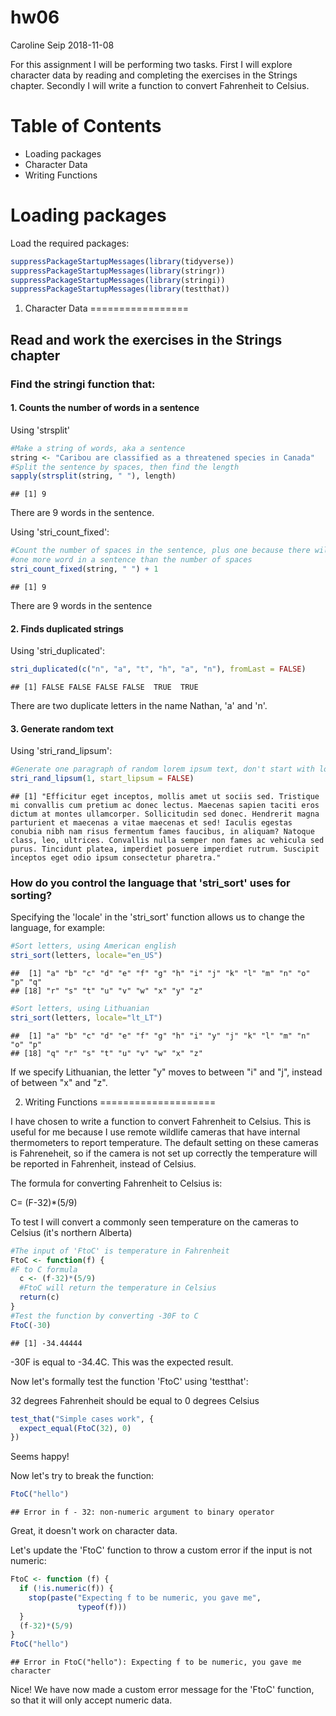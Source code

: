 hw06
================
Caroline Seip
2018-11-08

For this assignment I will be performing two tasks. First I will explore character data by reading and completing the exercises in the Strings chapter. Secondly I will write a function to convert Fahrenheit to Celsius.

Table of Contents
=================

-   Loading packages
-   Character Data
-   Writing Functions

Loading packages
================

Load the required packages:

``` r
suppressPackageStartupMessages(library(tidyverse))
suppressPackageStartupMessages(library(stringr))
suppressPackageStartupMessages(library(stringi))
suppressPackageStartupMessages(library(testthat))
```

1. Character Data
=================

Read and work the exercises in the Strings chapter
--------------------------------------------------

### Find the stringi function that:

#### 1. Counts the number of words in a sentence

Using 'strsplit'

``` r
#Make a string of words, aka a sentence
string <- "Caribou are classified as a threatened species in Canada"
#Split the sentence by spaces, then find the length
sapply(strsplit(string, " "), length)
```

    ## [1] 9

There are 9 words in the sentence.

Using 'stri\_count\_fixed':

``` r
#Count the number of spaces in the sentence, plus one because there will always be 
#one more word in a sentence than the number of spaces
stri_count_fixed(string, " ") + 1
```

    ## [1] 9

There are 9 words in the sentence

#### 2. Finds duplicated strings

Using 'stri\_duplicated':

``` r
stri_duplicated(c("n", "a", "t", "h", "a", "n"), fromLast = FALSE)
```

    ## [1] FALSE FALSE FALSE FALSE  TRUE  TRUE

There are two duplicate letters in the name Nathan, 'a' and 'n'.

#### 3. Generate random text

Using 'stri\_rand\_lipsum':

``` r
#Generate one paragraph of random lorem ipsum text, don't start with lorem ipsum
stri_rand_lipsum(1, start_lipsum = FALSE)
```

    ## [1] "Efficitur eget inceptos, mollis amet ut sociis sed. Tristique mi convallis cum pretium ac donec lectus. Maecenas sapien taciti eros dictum at montes ullamcorper. Sollicitudin sed donec. Hendrerit magna parturient et maecenas a vitae maecenas et sed! Iaculis egestas conubia nibh nam risus fermentum fames faucibus, in aliquam? Natoque class, leo, ultrices. Convallis nulla semper non fames ac vehicula sed purus. Tincidunt platea, imperdiet posuere imperdiet rutrum. Suscipit inceptos eget odio ipsum consectetur pharetra."

### How do you control the language that 'stri\_sort' uses for sorting?

Specifying the 'locale' in the 'stri\_sort' function allows us to change the language, for example:

``` r
#Sort letters, using American english
stri_sort(letters, locale="en_US")
```

    ##  [1] "a" "b" "c" "d" "e" "f" "g" "h" "i" "j" "k" "l" "m" "n" "o" "p" "q"
    ## [18] "r" "s" "t" "u" "v" "w" "x" "y" "z"

``` r
#Sort letters, using Lithuanian
stri_sort(letters, locale="lt_LT")
```

    ##  [1] "a" "b" "c" "d" "e" "f" "g" "h" "i" "y" "j" "k" "l" "m" "n" "o" "p"
    ## [18] "q" "r" "s" "t" "u" "v" "w" "x" "z"

If we specify Lithuanian, the letter "y" moves to between "i" and "j", instead of between "x" and "z".

2. Writing Functions
====================

I have chosen to write a function to convert Fahrenheit to Celsius. This is useful for me because I use remote wildlife cameras that have internal thermometers to report temperature. The default setting on these cameras is Fahreneheit, so if the camera is not set up correctly the temperature will be reported in Fahrenheit, instead of Celsius.

The formula for converting Fahrenheit to Celsius is:

C= (F-32)\*(5/9)

To test I will convert a commonly seen temperature on the cameras to Celsius (it's northern Alberta)

``` r
#The input of 'FtoC' is temperature in Fahrenheit
FtoC <- function(f) {
#F to C formula
  c <- (f-32)*(5/9)
  #FtoC will return the temperature in Celsius
  return(c)
}
#Test the function by converting -30F to C
FtoC(-30)
```

    ## [1] -34.44444

-30F is equal to -34.4C. This was the expected result.

Now let's formally test the function 'FtoC' using 'testthat':

32 degrees Fahrenheit should be equal to 0 degrees Celsius

``` r
test_that("Simple cases work", {
  expect_equal(FtoC(32), 0)
})
```

Seems happy!

Now let's try to break the function:

``` r
FtoC("hello")
```

    ## Error in f - 32: non-numeric argument to binary operator

Great, it doesn't work on character data.

Let's update the 'FtoC' function to throw a custom error if the input is not numeric:

``` r
FtoC <- function (f) {
  if (!is.numeric(f)) {
    stop(paste("Expecting f to be numeric, you gave me",
               typeof(f)))
  }
  (f-32)*(5/9)
}
FtoC("hello")
```

    ## Error in FtoC("hello"): Expecting f to be numeric, you gave me character

Nice! We have now made a custom error message for the 'FtoC' function, so that it will only accept numeric data.
